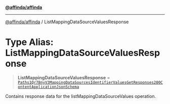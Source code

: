 [**@affinda/affinda**](../README.md)

***

[@affinda/affinda](../globals.md) / ListMappingDataSourceValuesResponse

# Type Alias: ListMappingDataSourceValuesResponse

> **ListMappingDataSourceValuesResponse** = [`Paths1Qr7BnyV3MappingDataSourcesIdentifierValuesGetResponses200ContentApplicationJsonSchema`](../interfaces/Paths1Qr7BnyV3MappingDataSourcesIdentifierValuesGetResponses200ContentApplicationJsonSchema.md)

Contains response data for the listMappingDataSourceValues operation.
